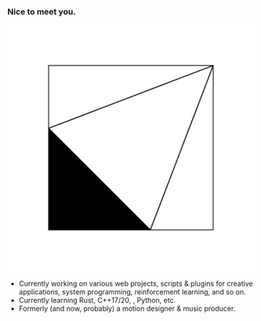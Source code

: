 ### Nice to meet you.

![Logo](logo_1080.svg)
- Currently working on various web projects, scripts & plugins for creative applications, system programming, reinforcement learning, and so on. 
- Currently learning Rust, C++17/20, , Python, etc.
- Formerly (and now, probably) a motion designer & music producer.
